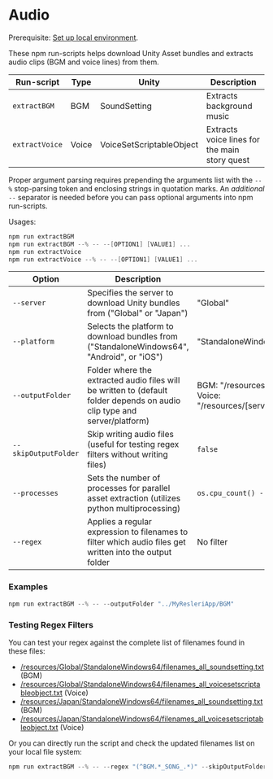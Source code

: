 # Audio

Prerequisite: [Set up local environment](../README.md#local-development).  

These npm run-scripts helps download Unity Asset bundles and extracts audio clips (BGM and voice lines) from them.

|  Run-script | Type | Unity | Description |
|---|---|---|---|
| `extractBGM` | BGM | SoundSetting | Extracts background music |
| `extractVoice` | Voice | VoiceSetScriptableObject | Extracts voice lines for the main story quest |

Proper argument parsing requires prepending the arguments list with the `--%` stop-parsing token and enclosing strings in quotation marks. An *additional* `--` separator is needed before you can pass optional arguments into npm run-scripts.

Usages:
```powershell
npm run extractBGM
npm run extractBGM --% -- --[OPTION1] [VALUE1] ...
npm run extractVoice
npm run extractVoice --% -- --[OPTION1] [VALUE1] ...
```

| Option | Description | Default Value |
|--------|-------------|---------------|
| `--server` | Specifies the server to download Unity bundles from ("Global" or "Japan") | "Global" |
| `--platform` | Selects the platform to download bundles from ("StandaloneWindows64", "Android", or "iOS") | "StandaloneWindows64" |
| `--outputFolder` | Folder where the extracted audio files will be written to (default folder depends on audio clip type and server/platform) | BGM: "/resources/[server]/[platform]/SoundSetting"<br>Voice: "/resources/[server]/[platform]/VoiceSetScriptableObject" |
| `--skipOutputFolder` | Skip writing audio files (useful for testing regex filters without writing files) | `false` |
| `--processes` | Sets the number of processes for parallel asset extraction (utilizes python multiprocessing) | `os.cpu_count() - 1` |
| `--regex` | Applies a regular expression to filenames to filter which audio files get written into the output folder | No filter |

### Examples

```powershell
npm run extractBGM --% -- --outputFolder "../MyResleriApp/BGM"
```

### Testing Regex Filters

You can test your regex against the complete list of filenames found in these files:
- [/resources/Global/StandaloneWindows64/filenames_all_soundsetting.txt](../resources/Global/StandaloneWindows64/filenames_all_soundsetting.txt) (BGM)
- [/resources/Global/StandaloneWindows64/filenames_all_voicesetscriptableobject.txt](../resources/Global/StandaloneWindows64/filenames_all_voicesetscriptableobject.txt) (Voice)
- [/resources/Japan/StandaloneWindows64/filenames_all_soundsetting.txt](../resources/Japan/StandaloneWindows64/filenames_all_soundsetting.txt) (BGM)
- [/resources/Japan/StandaloneWindows64/filenames_all_voicesetscriptableobject.txt](../resources/Japan/StandaloneWindows64/filenames_all_voicesetscriptableobject.txt) (Voice)

Or you can directly run the script and check the updated filenames list on your local file system:

```powershell
npm run extractBGM --% -- --regex "(^BGM.*_SONG_.*)" --skipOutputFolder
```

